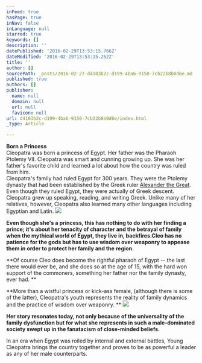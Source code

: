 ```yaml
---
inFeed: true
hasPage: true
inNav: false
inLanguage: null
starred: true
keywords: []
description: ''
datePublished: '2016-02-29T13:53:15.766Z'
dateModified: '2016-02-29T13:53:15.252Z'
title: ''
author: []
sourcePath: _posts/2016-02-27-d4103b2c-d199-4ba6-9150-7cb22b8b0d6e.md
published: true
authors: []
publisher:
  name: null
  domain: null
  url: null
  favicon: null
url: d4103b2c-d199-4ba6-9150-7cb22b8b0d6e/index.html
_type: Article

---
```

**Born a Princess**  
Cleopatra was born a princess of Egypt. Her father was the Pharaoh Ptolemy VII.
Cleopatra was smart and cunning growing up. She was her father's favorite child
and learned a lot about how the country was ruled from him.   
Cleopatra's family had ruled Egypt for 300 years. They were the Ptolemy dynasty
that had been established by the Greek ruler [Alexander the
Great][0]. Even though they ruled Egypt, they were actually of Greek descent.
Cleopatra grew up speaking, reading, and writing Greek. Unlike many of her
relatives, however, Cleopatra also learned many other languages including
Egyptian and Latin. ![](https://the-grid-user-content.s3-us-west-2.amazonaws.com/1759a016-336c-4be1-b48e-08fa1f62d044.JPG)

**Even though she's a
princess, this has nothing to do with her finding a prince; it's about her
tenacity of character and the betrayal of family when the mythical world of
Egypt, they live in, backfires.Cleo has
no patience for the gods but has to use wisdom over weaponry to appease them in
order to protect her family and the region.**

**Of course Cleo does
become the rightful pharaoh of Egypt -- the last there would ever be, and she
does so at the age of 15, with the hard won support of the commoners, something
her father nor the family dynasty, ever had. **

**More than a wistful
princess or kick-ass female, (although there is some of the latter),
Cleopatra's youth represents the reality of family dynamics and the practice of
wisdom over weaponry. **
![](https://the-grid-user-content.s3-us-west-2.amazonaws.com/ae5316fc-6c56-4447-8d93-3d86d83bbf83.jpg)

**Her story resonates today, not only because of
the universality of the family dysfunction but for what she represents in such
a male-dominated society swept up in the fanatacism of close-minded beliefs.**

In an era when Egypt was roiled by
internal and external battles, Young Cleopatra brings the country together and
proves to be as powerful a leader as any of her male counterparts.

[0]: http://www.ducksters.com/biography/alexander_the_great.php